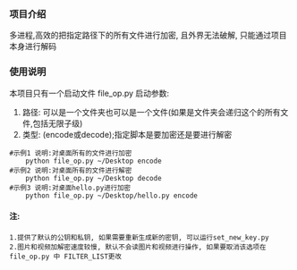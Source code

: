 ### 项目介绍
多进程,高效的把指定路径下的所有文件进行加密, 且外界无法破解, 只能通过项目本身进行解码

### 使用说明
本项目只有一个启动文件 file_op.py
启动参数:

 1. 路径: 可以是一个文件夹也可以是一个文件(如果是文件夹会递归这个的所有文件,包括无限子级)
 2. 类型: (encode或decode);指定脚本是要加密还是要进行解密

```
#示例1 说明:对桌面所有的文件进行加密
	python file_op.py ~/Desktop encode
#示例2 说明:对桌面所有的文件进行解密
	python file_op.py ~/Desktop decode
#示例3 说明:对桌面hello.py进行加密
	python file_op.py ~/Desktop/hello.py encode
```

#### 注:

	1.提供了默认的公钥和私钥, 如果需要重新生成新的密钥, 可以运行set_new_key.py
	2.图片和视频加解密速度较慢, 默认不会读图片和视频进行操作, 如果要取消该选项在file_op.py 中 FILTER_LIST更改
